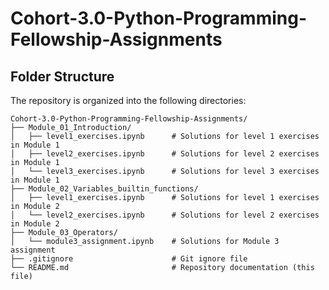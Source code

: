 # Cohort-3.0-Python-Programming-Fellowship-Assignments

## Folder Structure  
The repository is organized into the following directories:  

```plaintext
Cohort-3.0-Python-Programming-Fellowship-Assignments/
├── Module_01_Introduction/
│   ├── level1_exercises.ipynb      # Solutions for level 1 exercises in Module 1
│   ├── level2_exercises.ipynb      # Solutions for level 2 exercises in Module 1
│   └── level3_exercises.ipynb      # Solutions for level 3 exercises in Module 1
├── Module_02_Variables_builtin_functions/
│   ├── level1_exercises.ipynb      # Solutions for level 1 exercises in Module 2
│   └── level2_exercises.ipynb      # Solutions for level 2 exercises in Module 2
├── Module_03_Operators/
│   └── module3_assignment.ipynb    # Solutions for Module 3 assignment
├── .gitignore                      # Git ignore file
└── README.md                       # Repository documentation (this file)
